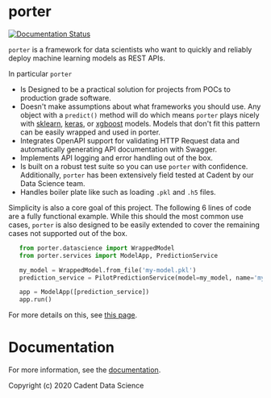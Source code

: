 # porter

[![Documentation Status](https://readthedocs.org/projects/porter/badge/?version=latest)](https://porter.readthedocs.io/en/latest/?badge=latest)

`porter` is a framework for  data scientists who want to quickly and reliably deploy machine learning models as REST APIs. 

In particular `porter`

- Is Designed to be a practical solution for projects from POCs to production grade software.
- Doesn't make assumptions about what frameworks you should use. Any object with a `predict()` method will do which means `porter` plays nicely with [sklearn](https://scikit-learn.org/stable/), [keras](https://keras.io/backend/), or [xgboost](https://xgboost.readthedocs.io/en/latest/) models. Models that don't fit this pattern can be easily wrapped and used in porter.
- Integrates OpenAPI support for validating HTTP Request data and automatically generating API documentation with Swagger.
- Implements API logging and error handling out of the box.
- Is built on a robust test suite so you can use `porter` with confidence. Additionally, `porter` has been extensively field tested at Cadent by our Data Science team.
- Handles boiler plate like such as loading `.pkl` and `.h5` files.


Simplicity is also a core goal of this project. The following 6 lines of code are a fully functional example. While this should the most common use cases, ``porter`` is also designed to be easily extended to cover the remaining cases not supported out of the box.

```python
   from porter.datascience import WrappedModel
   from porter.services import ModelApp, PredictionService

   my_model = WrappedModel.from_file('my-model.pkl')
   prediction_service = PilotPredictionService(model=my_model, name='my-model', api_version='v1')

   app = ModelApp([prediction_service])
   app.run()
```

For more details on this, see [this
page](https://porter.readthedocs.io/en/latest/installation.html).

# Documentation
For more information, see the [documentation](https://porter.readthedocs.org).

Copyright (c) 2020 Cadent Data Science


